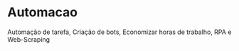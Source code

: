 # Automacao
Automação de tarefa, Criação de bots, Economizar horas de trabalho,  RPA e Web-Scraping
